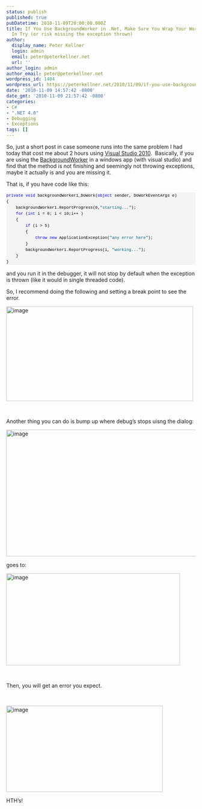 ```yaml
---
status: publish
published: true
pubDatetime: 2010-11-09T20:00:00.000Z
title: If You Use BackgroundWorker in .Net, Make Sure You Wrap Your Worker Method
  In Try (or risk missing the exception thrown)
author:
  display_name: Peter Kellner
  login: admin
  email: peter@peterkellner.net
  url: ''
author_login: admin
author_email: peter@peterkellner.net
wordpress_id: 1404
wordpress_url: https://peterkellner.net/2010/11/09/if-you-use-backgroundworker-in-net-make-sure-you-wrap-your-worker-method-in-try-or-risk-missing-the-exception-thrown/
date: '2010-11-09 14:57:42 -0800'
date_gmt: '2010-11-09 21:57:42 -0800'
categories:
- C#
- ".NET 4.0"
- Debugging
- Exceptions
tags: []
---
```

<p>So, just a short post in case someone runs into the same problem I had today that cost me about 2 hours using <a href="http://www.microsoft.com/visualstudio/en-us/visual-studio-2010-launch?WT.mc_id=SEARCH&amp;WT.srch=1">Visual Studio 2010</a>.&#160; Basically, if you are using the <a href="http://msdn.microsoft.com/en-us/library/system.componentmodel.backgroundworker.aspx">BackgroundWorker</a> in a windows app (with visual studio) and find that the method is not finishing and seemingly not throwing exceptions, maybe it actually is and you are missing it.</p>
<p>That is, if you have code like this:</p>
<div id="codeSnippetWrapper">
<pre style="border-bottom-style: none; text-align: left; padding-bottom: 0px; line-height: 12pt; border-right-style: none; background-color: #f4f4f4; margin: 0em; padding-left: 0px; width: 100%; padding-right: 0px; font-family: &#39;Courier New&#39;, courier, monospace; direction: ltr; border-top-style: none; color: black; font-size: 8pt; border-left-style: none; overflow: visible; padding-top: 0px" id="codeSnippet"><span style="color: #0000ff">private</span> <span style="color: #0000ff">void</span> backgroundWorker1_DoWork(<span style="color: #0000ff">object</span> sender, DoWorkEventArgs e)<br />{<br />    backgroundWorker1.ReportProgress(0,<span style="color: #006080">&quot;starting...&quot;</span>);<br />    <span style="color: #0000ff">for</span> (<span style="color: #0000ff">int</span> i = 0; i &lt; 10;i++ )<br />    {<br />        <span style="color: #0000ff">if</span> (i &gt; 5)<br />        {<br />            <span style="color: #0000ff">throw</span> <span style="color: #0000ff">new</span> ApplicationException(<span style="color: #006080">&quot;any error here&quot;</span>);<br />        }<br />        backgroundWorker1.ReportProgress(i, <span style="color: #006080">&quot;working...&quot;</span>);<br />    }<br />}</pre>
<p></div>
<p>and you run it in the debugger, it will not stop by default when the exception is thrown (like it would in single threaded code).</p>
<p>So, I recommend doing the following and setting a break point to see the error.</p>
<p><a href="/FilesForWebDownload/If-You-Use-BackgroundThrea_BFD6/image.png"><img style="background-image: none; border-right-width: 0px; padding-left: 0px; padding-right: 0px; display: inline; border-top-width: 0px; border-bottom-width: 0px; border-left-width: 0px; padding-top: 0px" title="image" border="0" alt="image" src="/FilesForWebDownload/If-You-Use-BackgroundThrea_BFD6/image_thumb.png" width="497" height="251" /></a></p>
<p>&#160;</p>
<p>Another thing you can do is bump up where debug’s stops uisng the dialog:</p>
<p><a href="/FilesForWebDownload/If-You-Use-BackgroundThrea_BFD6/image_3.png"><img style="background-image: none; border-right-width: 0px; padding-left: 0px; padding-right: 0px; display: inline; border-top-width: 0px; border-bottom-width: 0px; border-left-width: 0px; padding-top: 0px" title="image" border="0" alt="image" src="/FilesForWebDownload/If-You-Use-BackgroundThrea_BFD6/image_thumb_3.png" width="512" height="336" /></a></p>
<p>goes to:</p>
<p><a href="/FilesForWebDownload/If-You-Use-BackgroundThrea_BFD6/image_4.png"><img style="background-image: none; border-right-width: 0px; padding-left: 0px; padding-right: 0px; display: inline; border-top-width: 0px; border-bottom-width: 0px; border-left-width: 0px; padding-top: 0px" title="image" border="0" alt="image" src="/FilesForWebDownload/If-You-Use-BackgroundThrea_BFD6/image_thumb_4.png" width="462" height="244" /></a></p>
<p>&#160;</p>
<p>Then, you will get an error you expect.</p>
<p>&#160;</p>
<p><a href="/FilesForWebDownload/If-You-Use-BackgroundThrea_BFD6/image_5.png"><img style="background-image: none; border-right-width: 0px; padding-left: 0px; padding-right: 0px; display: inline; border-top-width: 0px; border-bottom-width: 0px; border-left-width: 0px; padding-top: 0px" title="image" border="0" alt="image" src="/FilesForWebDownload/If-You-Use-BackgroundThrea_BFD6/image_thumb_5.png" width="416" height="229" /></a></p>
<p>HTH’s!</p>
